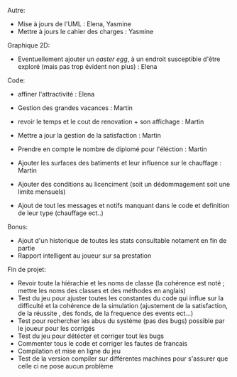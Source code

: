 
Autre:
- Mise à jours de l'UML : Elena, Yasmine 
- Mettre à jours le cahier des charges : Yasmine


Graphique 2D:

- Eventuellement ajouter un _easter egg_, à un endroit susceptible d'être exploré (mais pas trop évident non plus) : Elena


Code:

- affiner l'attractivité : Elena

- Gestion des grandes vacances : Martin
- revoir le temps et le cout de renovation + son affichage : Martin
- Mettre a jour la gestion de la satisfaction : Martin
- Prendre en compte le nombre de diplomé pour l'éléction : Martin
- Ajouter les surfaces des batiments et leur influence sur le chauffage : Martin


- Ajouter des conditions au licenciment (soit un dédommagement soit une limite mensuels)


- Ajout de tout les messages et notifs manquant dans le code et definition de leur type (chauffage ect..)



Bonus:
- Ajout d'un historique de toutes les stats consultable notament en fin de partie
- Rapport intelligent au joueur sur sa prestation


Fin de projet:

- Revoir toute la hiérachie et les noms de classe (la cohérence est noté ; mettre les noms des classes et des méthodes en anglais)
- Test du jeu pour ajuster toutes les constantes du code qui influe sur la difficulté et la cohérence  de la simulation (ajustement de la satisfaction, de la réussite , des fonds, de la frequence des events ect...)
- Test pour rechercher les abus du système (pas des bugs) possible par le joueur pour les corrigés 
- Test du jeu pour détécter et corriger tout les bugs
- Commenter tous le code et corriger les fautes de francais
- Compilation et mise en ligne du jeu
- Test de la version compiler sur différentes machines pour s'assurer que celle ci ne pose aucun problème
